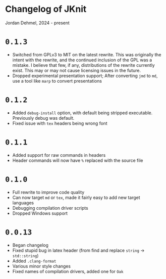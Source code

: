 # Changelog of JKnit
Jordan Dehmel, 2024 - present

# `0.1.3`
- Switched from GPLv3 to MIT on the latest rewrite. This was
    originally the intent with the rewrite, and the continued
    inclusion of the GPL was a mistake. I believe that few, if
    any, distributions of the rewrite currently exist. This may
    or may not cause licensing issues in the future.
- Dropped experimental presentation support; After converting
    `jmd` to `md`, use a tool like `marp` to convert
    presentations

# `0.1.2`
- Added `debug-install` option, with default being stripped
    executable. Previously debug was default.
- Fixed issue with `tex` headers being wrong font

# `0.1.1`
- Added support for raw commands in headers
- Header commands will now have `%` replaced with the source
    file

# `0.1.0`
- Full rewrite to improve code quality
- Can now target `md` or `tex`, made it fairly easy to add new
    target languages
- Debugging compilation driver scripts
- Dropped Windows support

# `0.0.13`
- Began changelog
- Fixed stupid bug in latex header (from find and replace
    `string` -> `std::string`)
- Added `.clang-format`
- Various minor style changes
- Fixed names of compilation drivers, added one for `Oak`

